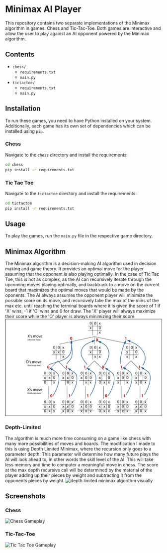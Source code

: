 
# Minimax AI Player

This repository contains two separate implementations of the Minimax algorithm in games: Chess and Tic-Tac-Toe. Both games are interactive and allow the user to play against an AI opponent powered by the Minimax algorithm.

## Contents

- `chess/`
  - `requirements.txt`
  - `main.py`
- `tictactoe/`
  - `requirements.txt`
  - `main.py`

## Installation

To run these games, you need to have Python installed on your system. Additionally, each game has its own set of dependencies which can be installed using `pip`.

### Chess

Navigate to the `chess` directory and install the requirements:

```bash
cd chess
pip install -r requirements.txt
```

### Tic Tac Toe

Navigate to the `tictactoe` directory and install the requirements:

```bash
cd tictactoe
pip install -r requirements.txt
```

## Usage
To play the games, run the `main.py` file in the respective game directory.


## Minimax Algorithm
The Minimax algorithm is a decision-making AI algorithm used in decision making and game theory. It provides an optimal move for the player assuming that the opponent is also playing optimally. In the case of Tic Tac Toe, this is not as complex, as the AI can recursively iterate through the upcoming moves playing optimally, and backtrack to a move on the current board that maximizes the optimal moves that would be made by the oponents. The AI always assumes the opponent player will minimize the possible score on its move, and recursively take the max of the mins of the max etc. until reaching the terminal boards where it is given the score of 1 if 'X' wins, -1 if 'O' wins and 0 for draw. The 'X' player will always maximize their score while the 'O' player is always minimizing their score. 
![minimax visualization](images/minimax.png)

### Depth-Limited
The algorithm is much more time consuming on a game like chess with many more possibilities of moves and boards. The modification I made to this is using Depth Limited Minimax, where the recursion only goes to a parameter depth. This parameter will determine how many future plays the AI will look ahead to, in other words the skill level of the AI. This will take less memory and time to computer a meaningful move in chess. The score at the max depth recursive call will be determined by the material of the player adding up their pieces by weight and subtracting it from the opponents pieces by weight.
![depth limited minimax algorithm visually](images/depth-limited.png)


## Screenshots

### Chess
<img src="images/chess" alt="Chess Gameplay" width="500"/>

### Tic-Tac-Toe
<img src="images/tictactoe" alt="Tic Tac Toe Gameplay" width="500"/>


